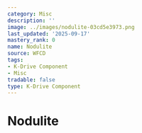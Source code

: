 ```yaml
---
category: Misc
description: ''
image: ../images/nodulite-03cd5e3973.png
last_updated: '2025-09-17'
mastery_rank: 0
name: Nodulite
source: WFCD
tags:
- K-Drive Component
- Misc
tradable: false
type: K-Drive Component
---
```


# Nodulite

